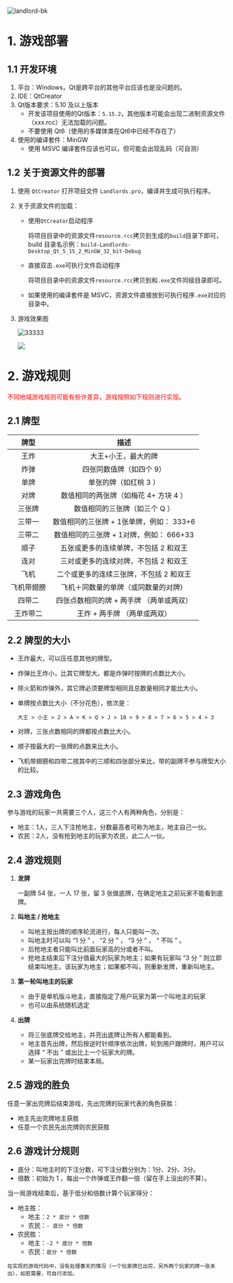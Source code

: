

![landlord-bk](README/landlord-bk.png)



# 1. 游戏部署

## 1.1 开发环境

1. 平台：Windows，Qt是跨平台的其他平台应该也是没问题的。
2. IDE：QtCreator
3. Qt版本要求：5.10 及以上版本
   - 开发该项目使用的Qt版本：`5.15.2`，其他版本可能会出现二进制资源文件（xxx.rcc）无法加载的问题。
   - 不要使用 Qt6（使用的多媒体类在Qt6中已经不存在了）
4. 使用的编译套件：MinGW
   - 使用 MSVC 编译套件应该也可以，但可能会出现乱码（可自测）

## 1.2 关于资源文件的部署

1. 使用 `QtCreator` 打开项目文件 `Landlords.pro`，编译并生成可执行程序。

2. 关于资源文件的加载：

   - 使用`QtCreator`启动程序

     将项目目录中的资源文件`resource.rcc`拷贝到生成的`build`目录下即可，build 目录名示例：`build-Landlords-Desktop_Qt_5_15_2_MinGW_32_bit-Debug`

   - 直接双击`.exe`可执行文件启动程序

     将项目目录中的资源文件`resource.rcc`拷贝到和`.exe`文件同级目录即可。

   - 如果使用的编译套件是 MSVC，资源文件直接放到可执行程序`.exe`对应的目录中。

3. 游戏效果图

   ![33333](README/33333.png)

   ![](README/3434.png)

   


# 2. 游戏规则

<font color="red">不同地域游戏规则可能有些许差异，游戏按照如下规则进行实现。</font>

## 2.1 牌型

|    牌型    |                   描述                   |
| :--------: | :--------------------------------------: |
|    王炸    |           大王+小王，最大的牌            |
|    炸弹    |         四张同数值牌（如四个 9）         |
|    单牌    |          单张的牌（如红桃 3 ）           |
|    对牌    |  数值相同的两张牌（如梅花 4+ 方块 4 ）   |
|   三张牌   |      数值相同的三张牌（如三个 Q ）       |
|   三带一   | 数值相同的三张牌 + 1张单牌，例如： 333+6 |
|   三带二   | 数值相同的三张牌 + 1对牌，例如： 666+33  |
|    顺子    |  五张或更多的连续单牌，不包括 2 和双王   |
|    连对    |  三对或更多的连续对牌，不包括 2 和双王   |
|    飞机    | 二个或更多的连续三张牌，不包括 2 和双王  |
| 飞机带翅膀 |   飞机＋同数量的单牌（或同数量的对牌）   |
|   四带二   | 四张点数相同的牌 + 两手牌 （两单或两双） |
|  王炸带二  |       王炸 + 两手牌 （两单或两双）       |



## 2.2 牌型的大小

- 王炸最大，可以压任意其他的牌型。
- 炸弹比王炸小，比其它牌型大。都是炸弹时按牌的点数比大小。

- 除火箭和炸弹外，其它牌必须要牌型相同且总数量相同才能比大小。

- 单牌按点数比大小（不分花色），依次是：

  `大王 > 小王 > 2 > A > K > Q > J > 10 > 9 > 8 > 7 > 6 > 5 > 4 > 3 `

- 对牌，三张点数相同的牌都按点数比大小。

- 顺子按最大的一张牌的点数来比大小。

- 飞机带翅膀和四带二按其中的三顺和四张部分来比，带的副牌不参与牌型大小的比较。



## 2.3 游戏角色

参与游戏的玩家一共需要三个人，这三个人有两种角色，分别是：

- 地主：1人，三人下注抢地主，分数最高者可称为地主，地主自己一伙。
- 农民：2人，没有抢到地主的玩家为农民，此二人一伙。



## 2.4 游戏规则

1. **发牌**

   一副牌 54 张，一人 17 张，留 3 张做底牌，在确定地主之前玩家不能看到底牌。

2. **叫地主 / 抢地主**

   - 叫地主按出牌的顺序轮流进行，每人只能叫一次。
   - 叫地主时可以叫 “1 分 ” ， “2 分 ” ， “3 分 ” ， “ 不叫 ” 。
   - 后抢地主者只能叫比前面玩家高的分或者不叫。
   - 抢地主结束后下注分值最大的玩家为地主；如果有玩家叫 “3 分 ” 则立即结束叫地主，该玩家为地主；如果都不叫，则重新发牌，重新叫地主。

3. **第一轮叫地主的玩家**

   - 由于是单机版斗地主，直接指定了用户玩家为第一个叫地主的玩家
   - 也可以由系统随机选定

4. **出牌**

   - 将三张底牌交给地主，并亮出底牌让所有人都能看到。
   - 地主首先出牌，然后按逆时针顺序依次出牌，轮到用户跟牌时，用户可以选择 “ 不出 ” 或出比上一个玩家大的牌。
   - 某一玩家出完牌时结束本局。

   

## 2.5 游戏的胜负

任意一家出完牌后结束游戏，先出完牌的玩家代表的角色获胜：

- 地主先出完牌地主获胜
- 任意一个农民先出完牌则农民获胜



## 2.6 游戏计分规则

- 底分：叫地主时的下注分数，可下注分数分别为：1分、2分、3分。
- 倍数：初始为 1 ，每出一个炸弹或王炸翻一倍（留在手上没出的不算）。

当一局游戏结束后，基于低分和倍数计算个玩家得分：

- 地主胜：
  - 地主：`2 * 底分 * 倍数`
  - 农民：`- 底分 * 倍数`
- 农民胜：
  - 地主：`-2 * 底分 * 倍数`
  - 农民：`底分 * 倍数`

`在实现的游戏代码中，没有处理春天的情况（一个玩家牌已出完，另外两个玩家的牌一张未出），如若需要，可自行添加。`

